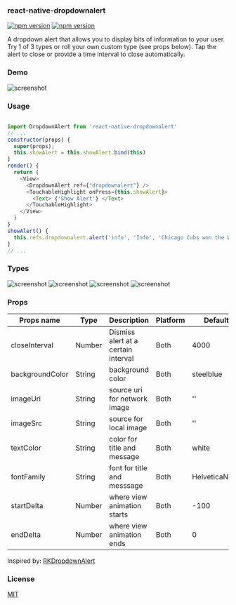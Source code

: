 ### react-native-dropdownalert

[![npm version](http://img.shields.io/npm/v/react-native-dropdownalert.svg?style=flat-square)](https://www.npmjs.com/package/react-native-dropdownalert "View this project on npm")
[![npm version](http://img.shields.io/npm/dm/react-native-dropdownalert.svg?style=flat-square)](https://www.npmjs.com/package/react-native-dropdownalert "View this project on npm")

A dropdown alert that allows you to display bits of information to your user. Try 1 of 3 types or roll your own custom type (see props below). Tap the alert to close or provide a time interval to close automatically.

### Demo

![screenshot](https://raw.github.com/devBrian/react-native-dropdownalert/master/screenshots/demo.gif)

### Usage

```javascript

import DropdownAlert from 'react-native-dropdownalert'
// ...
constructor(props) {
  super(props);
  this.showAlert = this.showAlert.bind(this)
}
render() {
  return (
    <View>
      <DropdownAlert ref={"dropdownalert"} />
      <TouchableHighlight onPress={this.showAlert}>
        <Text> {'Show Alert'} </Text>
      </TouchableHighlight>
    </View>
  )
}
showAlert() {
  this.refs.dropdownalert.alert('info', 'Info', 'Chicago Cubs won the World Series!')
}
// ...

```

### Types 

![screenshot](https://raw.github.com/devBrian/react-native-dropdownalert/master/screenshots/info.png)
![screenshot](https://raw.github.com/devBrian/react-native-dropdownalert/master/screenshots/warning.png)
![screenshot](https://raw.github.com/devBrian/react-native-dropdownalert/master/screenshots/error.png)
![screenshot](https://raw.github.com/devBrian/react-native-dropdownalert/master/screenshots/custom.png)

### Props

| Props name | Type | Description | Platform | Default
| ------------ | ------------- | ------------ |------------ |------------ |
| closeInterval | Number  | Dismiss alert at a certain interval | Both | 4000
| backgroundColor | String  | background color | Both | steelblue
| imageUri | String  | source uri for network image | Both | ''
| imageSrc | String  | source for local image | Both | ''
| textColor | String  | color for title and message | Both | white
| fontFamily | String  | font for title and messsage | Both | HelveticaNeue
| startDelta | Number  | where view animation starts | Both | -100
| endDelta | Number  | where view animation ends | Both | 0

Inspired by: [RKDropdownAlert](https://github.com/cwRichardKim/RKDropdownAlert)

### License

[MIT](https://raw.github.com/devBrian/react-native-dropdownalert/master/LICENSE)
